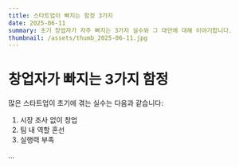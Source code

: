```yaml
---
title: 스타트업이 빠지는 함정 3가지
date: 2025-06-11
summary: 초기 창업자가 자주 빠지는 3가지 실수와 그 대안에 대해 이야기합니다.
thumbnail: /assets/thumb_2025-06-11.jpg
---
```


# 창업자가 빠지는 3가지 함정

많은 스타트업이 초기에 겪는 실수는 다음과 같습니다:

1. 시장 조사 없이 창업
2. 팀 내 역할 혼선
3. 실행력 부족

...
